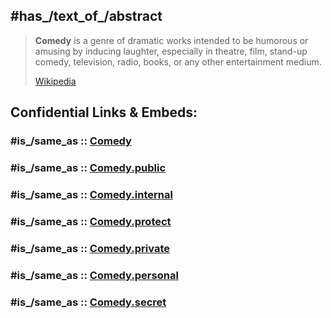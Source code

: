 
## #has_/text_of_/abstract 

> **Comedy** is a genre of dramatic works intended to be humorous or amusing by inducing laughter, 
> especially in theatre, film, stand-up comedy, television, radio, books, or any other entertainment medium.
>
> [Wikipedia](https://en.wikipedia.org/wiki/Comedy) 


## Confidential Links & Embeds: 

### #is_/same_as :: [Comedy](Comedy.md) 

### #is_/same_as :: [Comedy.public](/_public/Society/Communication/Media/Movie/Comedy.public.md) 

### #is_/same_as :: [Comedy.internal](/_internal/Society/Communication/Media/Movie/Comedy.internal.md) 

### #is_/same_as :: [Comedy.protect](/_protect/Society/Communication/Media/Movie/Comedy.protect.md) 

### #is_/same_as :: [Comedy.private](/_private/Society/Communication/Media/Movie/Comedy.private.md) 

### #is_/same_as :: [Comedy.personal](/_personal/Society/Communication/Media/Movie/Comedy.personal.md) 

### #is_/same_as :: [Comedy.secret](/_secret/Society/Communication/Media/Movie/Comedy.secret.md)

